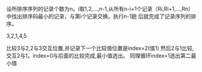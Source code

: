 设所排序序列的记录个数为n。i取1,2,…,n-1,从所有n-i+1个记录（Ri,Ri+1,…,Rn）中找出排序码最小的记录，与第i个记录交换。执行n-1趟 后就完成了记录序列的排序。

3,2,1,4,5

比较3与2,2与3交互位置,并记录下一个比较值位置是index=2(值1)
然后2与1比较,交互2与1。index=0与后面的比较完成,最小值选出。
同理循环index=1选出第二最小值